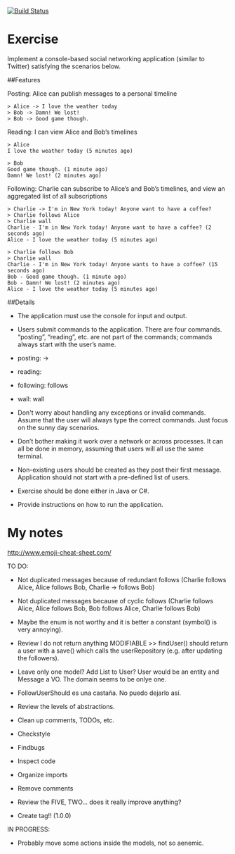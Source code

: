 [![Build Status](https://travis-ci.org/islomar/parrotter.svg)](https://travis-ci.org/islomar/parrotter)

# Exercise

Implement a console-based social networking application (similar to Twitter) satisfying the scenarios below.

##Features

Posting: Alice can publish messages to a personal timeline
```
> Alice -> I love the weather today
> Bob -> Damn! We lost!
> Bob -> Good game though.
```

Reading: I can view Alice and Bob’s timelines
```
> Alice
I love the weather today (5 minutes ago)
```
```
> Bob
Good game though. (1 minute ago)
Damn! We lost! (2 minutes ago)
```

Following: Charlie can subscribe to Alice’s and Bob’s timelines, and view an aggregated list of all subscriptions

```
> Charlie -> I'm in New York today! Anyone want to have a coffee?
> Charlie follows Alice
> Charlie wall
Charlie - I'm in New York today! Anyone want to have a coffee? (2 seconds ago)
Alice - I love the weather today (5 minutes ago)
```

```
> Charlie follows Bob
> Charlie wall
Charlie - I'm in New York today! Anyone wants to have a coffee? (15 seconds ago)
Bob - Good game though. (1 minute ago)
Bob - Damn! We lost! (2 minutes ago)
Alice - I love the weather today (5 minutes ago)
```

##Details
* The application must use the console for input and output.
* Users submit commands to the application. There are four commands. “posting”, “reading”, etc. are not part of the commands; commands always start with the user’s name.
 * posting: <user name> -> <message>
 * reading: <user name>
 * following: <user name> follows <another user>
 * wall: <user name> wall


* Don't worry about handling any exceptions or invalid commands. Assume that the user will always type the correct commands. Just focus on the sunny day scenarios.
* Don’t bother making it work over a network or across processes. It can all be done in memory, assuming that users will all use the same terminal.
* Non-existing users should be created as they post their first message. Application should not start with a pre-defined list of users.
* Exercise should be done either in Java or C#.
* Provide instructions on how to run the application.


# My notes
http://www.emoji-cheat-sheet.com/


TO DO:
* Not duplicated messages because of redundant follows (Charlie follows Alice, Alice follows Bob, Charlie -> follows Bob)
* Not duplicated messages because of cyclic follows (Charlie follows Alice, Alice follows Bob, Bob follows Alice, Charlie follows Bob)

* Maybe the enum is not worthy and it is better a constant (symbol() is very annoying).

* Review I do not return anything MODIFIABLE >> findUser() should return a user with a save() which calls the userRepository (e.g. after updating the followers).
* Leave only one model? Add List<Message> to User? User would be an entity and Message a VO. The domain seems to be onlye one.
* FollowUserShould es una castaña. No puedo dejarlo así.


* Review the levels of abstractions.
* Clean up comments, TODOs, etc.
* Checkstyle
* Findbugs
* Inspect code
* Organize imports
* Remove comments
* Review the FIVE, TWO... does it really improve anything?
* Create tag!! (1.0.0)


IN PROGRESS:
* Probably move some actions inside the models, not so aenemic.
